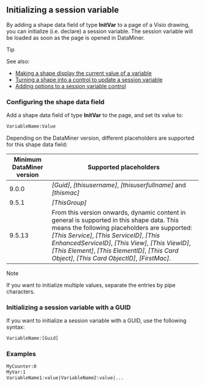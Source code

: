 ## Initializing a session variable

By adding a shape data field of type **InitVar** to a page of a Visio drawing, you can initialize (i.e. declare) a session variable. The session variable will be loaded as soon as the page is opened in DataMiner.

> [!TIP]
> See also:
> -  [Making a shape display the current value of a variable](Making_a_shape_display_the_current_value_of_a_variable.md)
> -  [Turning a shape into a control to update a session variable](Turning_a_shape_into_a_control_to_update_a_session_variable.md)
> -  [Adding options to a session variable control](Adding_options_to_a_session_variable_control.md)

### Configuring the shape data field

Add a shape data field of type **InitVar** to the page, and set its value to:

```txt
VariableName:Value
```

Depending on the DataMiner version, different placeholders are supported for this shape data field:

| Minimum DataMiner version | Supported placeholders                                                                                                                                                                                                                                                                                                                                                                                                                                                                                                                                                                                                                                                                    |
|---------------------------|-------------------------------------------------------------------------------------------------------------------------------------------------------------------------------------------------------------------------------------------------------------------------------------------------------------------------------------------------------------------------------------------------------------------------------------------------------------------------------------------------------------------------------------------------------------------------------------------------------------------------------------------------------------------------------------------|
| 9.0.0                     | *\[Guid\]*, *\[thisusername\]*, *\[thisuserfullname\]* and *\[thismac\]*                                                                                                                                                                                                                                                                                                                                                                                                                                                                                      |
| 9.5.1                     | *\[ThisGroup\]*                                                                                                                                                                                                                                                                                                                                                                                                                                                                                                                                                                                                                                            |
| 9.5.13                    | From this version onwards, dynamic content in general is supported in this shape data. This means the following placeholders are supported: *\[This Service\]*, *\[This ServiceID\]*, *\[This EnhancedServiceID\]*, *\[This View\]*, *\[This ViewID\]*, *\[This Element\]*, *\[This ElementID\]*, *\[This Card Object\]*, *\[This Card ObjectID\]*, *\[FirstMac\]*. |

> [!NOTE]
> If you want to initialize multiple values, separate the entries by pipe characters.

### Initializing a session variable with a GUID

If you want to initialize a session variable with a GUID, use the following syntax:

```txt
VariableName:[Guid]
```

### Examples

```txt
MyCounter:0
MyVar:1
VariableName1:value|VariableName2:value|...
```
